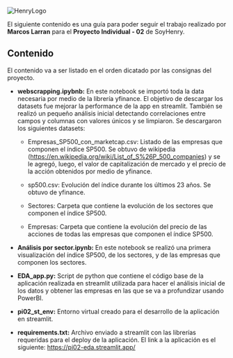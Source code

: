 ![HenryLogo](https://d31uz8lwfmyn8g.cloudfront.net/Assets/logo-henry-white-lg.png)

El siguiente contenido es una guía para poder seguir el trabajo realizado por **Marcos Larran** para el **Proyecto Individual - 02** de SoyHenry.

## Contenido

El contenido va a ser listado en el orden dicatado por las consignas del proyecto.

- **webscrapping.ipybnb:** En este notebook se importó toda la data necesaria por medio de la librería yfinance. El objetivo de descargar los datasets fue mejorar la performance de la app en streamlit. También se realizó un pequeño análisis inicial detectando correlaciones entre campos y columnas con valores únicos y se limpiaron. Se descargaron los siguientes datasets:

    - Empresas_SP500_con_marketcap.csv: Listado de las empresas que componen el índice SP500. Se obtuvo de wikipedia (https://en.wikipedia.org/wiki/List_of_S%26P_500_companies) y se le agregó, luego, el valor de capitalización de mercado y el precio de la acción obtenidos por medio de yfinance.

    - sp500.csv: Evolución del índice durante los últimos 23 años. Se obtuvo de yfinance.

    - Sectores: Carpeta que contiene la evolución de los sectores que componen el índice SP500.

    - Empresas: Carpeta que contiene la evolución del precio de las acciones de todas las empresas que componen el índice SP500.

- **Análisis por sector.ipynb:** En este notebook se realizó una primera visualización del índice SP500, de los sectores, y de las empresas que componen los sectores.

- **EDA_app.py:** Script de python que contiene el código base de la aplicación realizada en streamlit utilizada para hacer el análisis inicial de los datos y obtener las empresas en las que se va a profundizar usando PowerBI.

- **pi02_st_env:** Entorno virtual creado para el desarrollo de la aplicación en streamlit.

- **requirements.txt:** Archivo enviado a streamlit con las librerías requeridas para el deploy de la aplicación. El link a la aplicación es el siguiente: https://pi02-eda.streamlit.app/